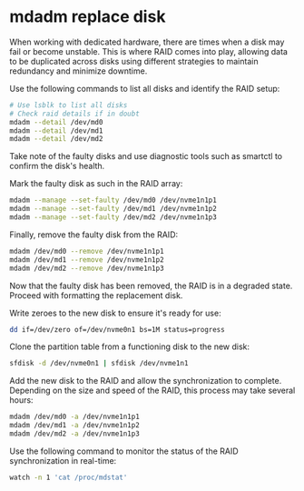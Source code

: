 # mdadm replace disk
When working with dedicated hardware, there are times when a disk may fail or become unstable. This is where RAID comes into play, allowing data to be duplicated across disks using different strategies to maintain redundancy and minimize downtime.

Use the following commands to list all disks and identify the RAID setup:
```bash
# Use lsblk to list all disks
# Check raid details if in doubt
mdadm --detail /dev/md0
mdadm --detail /dev/md1
mdadm --detail /dev/md2
```

Take note of the faulty disks and use diagnostic tools such as smartctl to confirm the disk's health.

Mark the faulty disk as such in the RAID array:
```bash
mdadm --manage --set-faulty /dev/md0 /dev/nvme1n1p1
mdadm --manage --set-faulty /dev/md1 /dev/nvme1n1p2
mdadm --manage --set-faulty /dev/md2 /dev/nvme1n1p3
```

Finally, remove the faulty disk from the RAID:
```bash
mdadm /dev/md0 --remove /dev/nvme1n1p1
mdadm /dev/md1 --remove /dev/nvme1n1p2
mdadm /dev/md2 --remove /dev/nvme1n1p3
```

Now that the faulty disk has been removed, the RAID is in a degraded state. Proceed with formatting the replacement disk.

Write zeroes to the new disk to ensure it's ready for use:
```bash
dd if=/dev/zero of=/dev/nvme0n1 bs=1M status=progress
```

Clone the partition table from a functioning disk to the new disk:
```bash
sfdisk -d /dev/nvme0n1 | sfdisk /dev/nvme1n1
```

Add the new disk to the RAID and allow the synchronization to complete. Depending on the size and speed of the RAID, this process may take several hours:
```bash
mdadm /dev/md0 -a /dev/nvme1n1p1
mdadm /dev/md1 -a /dev/nvme1n1p2
mdadm /dev/md2 -a /dev/nvme1n1p3
```

Use the following command to monitor the status of the RAID synchronization in real-time:
```bash
watch -n 1 'cat /proc/mdstat'
```